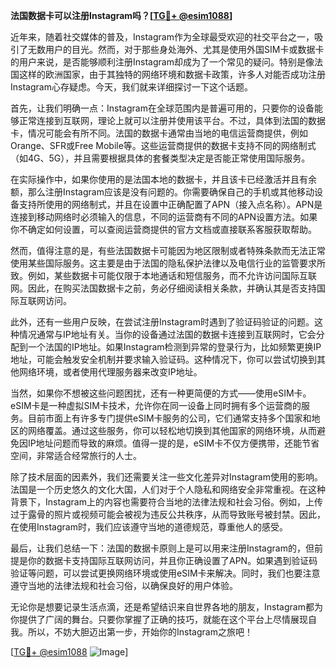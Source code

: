 **法国数据卡可以注册Instagram吗？[[TG💪+ @esim1088](https://t.me/s/esim1088)]**

近年来，随着社交媒体的普及，Instagram作为全球最受欢迎的社交平台之一，吸引了无数用户的目光。然而，对于那些身处海外、尤其是使用外国SIM卡或数据卡的用户来说，是否能够顺利注册Instagram却成为了一个常见的疑问。特别是像法国这样的欧洲国家，由于其独特的网络环境和数据卡政策，许多人对能否成功注册Instagram心存疑虑。今天，我们就来详细探讨一下这个话题。

首先，让我们明确一点：Instagram在全球范围内是普遍可用的，只要你的设备能够正常连接到互联网，理论上就可以注册并使用该平台。不过，具体到法国的数据卡，情况可能会有所不同。法国的数据卡通常由当地的电信运营商提供，例如Orange、SFR或Free Mobile等。这些运营商提供的数据卡支持不同的网络制式（如4G、5G），并且需要根据具体的套餐类型决定是否能正常使用国际服务。

在实际操作中，如果你使用的是法国本地的数据卡，并且该卡已经激活并且有余额，那么注册Instagram应该是没有问题的。你需要确保自己的手机或其他移动设备支持所使用的网络制式，并且在设置中正确配置了APN（接入点名称）。APN是连接到移动网络时必须输入的信息，不同的运营商有不同的APN设置方法。如果你不确定如何设置，可以查阅运营商提供的官方文档或直接联系客服获取帮助。

然而，值得注意的是，有些法国数据卡可能因为地区限制或者特殊条款而无法正常使用某些国际服务。这主要是由于法国的隐私保护法律以及电信行业的监管要求所致。例如，某些数据卡可能仅限于本地通话和短信服务，而不允许访问国际互联网。因此，在购买法国数据卡之前，务必仔细阅读相关条款，并确认其是否支持国际互联网访问。

此外，还有一些用户反映，在尝试注册Instagram时遇到了验证码验证的问题。这种情况通常与IP地址有关。当你的设备通过法国的数据卡连接到互联网时，它会分配到一个法国的IP地址。如果Instagram检测到异常的登录行为，比如频繁更换IP地址，可能会触发安全机制并要求输入验证码。这种情况下，你可以尝试切换到其他网络环境，或者使用代理服务器来改变IP地址。

当然，如果你不想被这些问题困扰，还有一种更简便的方式——使用eSIM卡。eSIM卡是一种虚拟SIM卡技术，允许你在同一设备上同时拥有多个运营商的服务。目前市面上有许多专门提供eSIM卡服务的公司，它们通常支持多个国家和地区的网络覆盖。通过这些服务，你可以轻松地切换到其他国家的网络环境，从而避免因IP地址问题而导致的麻烦。值得一提的是，eSIM卡不仅方便携带，还能节省空间，非常适合经常旅行的人士。

除了技术层面的因素外，我们还需要关注一些文化差异对Instagram使用的影响。法国是一个历史悠久的文化大国，人们对于个人隐私和网络安全非常重视。在这种背景下，Instagram上的内容也需要符合当地的法律法规和社会习俗。例如，上传过于露骨的照片或视频可能会被视为违反公共秩序，从而导致账号被封禁。因此，在使用Instagram时，我们应该遵守当地的道德规范，尊重他人的感受。

最后，让我们总结一下：法国的数据卡原则上是可以用来注册Instagram的，但前提是你的数据卡支持国际互联网访问，并且你正确设置了APN。如果遇到验证码验证等问题，可以尝试更换网络环境或使用eSIM卡来解决。同时，我们也要注意遵守当地的法律法规和社会习俗，以确保良好的用户体验。

无论你是想要记录生活点滴，还是希望结识来自世界各地的朋友，Instagram都为你提供了广阔的舞台。只要你掌握了正确的技巧，就能在这个平台上尽情展现自我。所以，不妨大胆迈出第一步，开始你的Instagram之旅吧！

[[TG💪+ @esim1088](https://t.me/s/esim1088) ![Image](https://i.postimg.cc/4NQfJmqS/Snipaste-2025-05-13-00-14-12.png)]